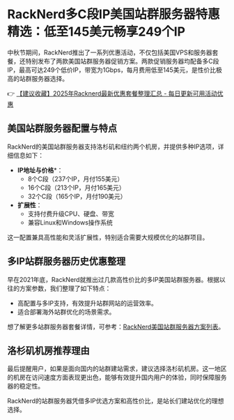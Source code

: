 # RackNerd多C段IP美国站群服务器特惠精选：低至145美元畅享249个IP

中秋节期间，RackNerd推出了一系列优惠活动，不仅包括美国VPS和服务器套餐，还特别发布了两款美国站群服务器促销方案。两款促销服务器均配备多C段IP，最高可达249个低价IP，带宽为1Gbps，每月费用低至145美元，是性价比极高的站群服务器选择。

👉 [【建议收藏】2025年Racknerd最新优惠套餐整理汇总 - 每日更新可用活动优惠](https://bit.ly/Rack_Nerd)

## 美国站群服务器配置与特点

RackNerd的美国站群服务器支持洛杉矶和纽约两个机房，并提供多种IP选项，详细信息如下：

- **IP地址与价格***：
  - 8个C段（237个IP，月付155美元）
  - 16个C段（213个IP，月付165美元）
  - 32个C段（165个IP，月付190美元）
- **扩展性**：
  - 支持付费升级CPU、硬盘、带宽
  - 兼容Linux和Windows操作系统

这一配置兼具高性能和灵活扩展性，特别适合需要大规模优化的站群项目。

## 多IP站群服务器历史优惠整理

早在2021年底，RackNerd就推出过几款高性价比的多IP美国站群服务器。根据以往的方案参数，我们整理了如下特点：

- 高配置与多IP支持，有效提升站群网站的运营效率。
- 适合部署海外站群优化的场景需求。

想了解更多站群服务器套餐详情，可参考：[RackNerd美国站群服务器方案列表](https://bit.ly/Rack_Nerd)。

## 洛杉矶机房推荐理由

最后提醒用户，如果是面向国内的站群建站需求，建议选择洛杉矶机房。这一地区的机房在访问速度方面表现更出色，能够有效提升国内用户的体验，同时保障服务器的稳定性。

RackNerd的站群服务器凭借多IP优选方案和高性价比，是站长们建站优化的理想选择。